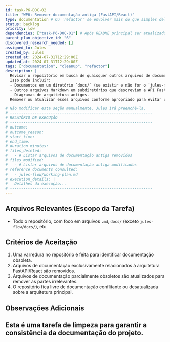 ```yaml
---
id: task-P6-DOC-02
title: "WP6: Remover documentação antiga (FastAPI/React)"
type: documentation # Ou 'refactor' se envolver mais do que simples deleção
status: backlog
priority: low
dependencies: ["task-P6-DOC-01"] # Após README principal ser atualizado
parent_plan_objective_id: "6"
discovered_research_needed: []
assigned_to: Jules
created_by: Jules
created_at: 2024-07-31T12:29:00Z
updated_at: 2024-07-31T12:29:00Z
tags: ["documentation", "cleanup", "refactor"]
description: |
  Revisar o repositório em busca de quaisquer outros arquivos de documentação (além do `README.md` principal) que ainda se refiram à antiga arquitetura FastAPI + React.
  Isso pode incluir:
  - Documentos em um diretório `docs/` (se existir e não for o `jules-flow/docs/`).
  - Outros arquivos Markdown em subdiretórios que descreviam a API FastAPI, componentes React, etc.
  - Diagramas de arquitetura antigos.
  Remover ou atualizar esses arquivos conforme apropriado para evitar confusão. Se um arquivo tiver conteúdo parcialmente relevante, extrair essa parte antes de remover o resto.

# Não modificar esta seção manualmente. Jules irá preenchê-la.
# ---------------------------------------------------------------
# RELATÓRIO DE EXECUÇÃO
# ---------------------------------------------------------------
# outcome:
# outcome_reason:
# start_time:
# end_time:
# duration_minutes:
# files_deleted:
#   - # Listar arquivos de documentação antiga removidos
# files_modified:
#   - # Listar arquivos de documentação antiga modificados
# reference_documents_consulted:
#   - jules-flow/working-plan.md
# execution_details: |
#   Detalhes da execução...
# ---------------------------------------------------------------
---
```


## Arquivos Relevantes (Escopo da Tarefa)
* Todo o repositório, com foco em arquivos `.md`, `docs/` (exceto `jules-flow/docs/`), etc.

## Critérios de Aceitação
1. Uma varredura no repositório é feita para identificar documentação obsoleta.
2. Arquivos de documentação exclusivamente relacionados à arquitetura FastAPI/React são removidos.
3. Arquivos de documentação parcialmente obsoletos são atualizados para remover as partes irrelevantes.
4. O repositório fica livre de documentação conflitante ou desatualizada sobre a arquitetura principal.

## Observações Adicionais
Esta é uma tarefa de limpeza para garantir a consistência da documentação do projeto.
---
